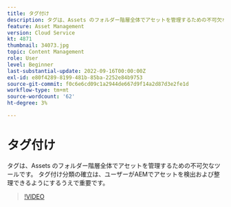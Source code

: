 ```yaml
---
title: タグ付け
description: タグは、Assets のフォルダー階層全体でアセットを管理するための不可欠なツールです。 タグ付け分類の確立は、ユーザーがAEMでアセットを検出および整理できるようにするうえで重要です。
feature: Asset Management
version: Cloud Service
kt: 4871
thumbnail: 34073.jpg
topic: Content Management
role: User
level: Beginner
last-substantial-update: 2022-09-16T00:00:00Z
exl-id: e80f4289-8199-481b-85ba-2252e84b9753
source-git-commit: f0c6e6cd09c1a2944de667d9f14a2d87d3e2fe1d
workflow-type: tm+mt
source-wordcount: '62'
ht-degree: 3%

---
```


# タグ付け

タグは、Assets のフォルダー階層全体でアセットを管理するための不可欠なツールです。 タグ付け分類の確立は、ユーザーがAEMでアセットを検出および整理できるようにするうえで重要です。

>[!VIDEO](https://video.tv.adobe.com/v/34073/?quality=12&learn=on&hidetitle=true)
